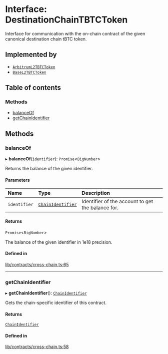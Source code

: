 # Interface: DestinationChainTBTCToken

Interface for communication with the on-chain contract of the given
canonical destination chain tBTC token.

## Implemented by

- [`ArbitrumL2TBTCToken`](../classes/ArbitrumL2TBTCToken.md)
- [`BaseL2TBTCToken`](../classes/BaseL2TBTCToken.md)

## Table of contents

### Methods

- [balanceOf](DestinationChainTBTCToken.md#balanceof)
- [getChainIdentifier](DestinationChainTBTCToken.md#getchainidentifier)

## Methods

### balanceOf

▸ **balanceOf**(`identifier`): `Promise`\<`BigNumber`\>

Returns the balance of the given identifier.

#### Parameters

| Name | Type | Description |
| :------ | :------ | :------ |
| `identifier` | [`ChainIdentifier`](ChainIdentifier.md) | Identifier of the account to get the balance for. |

#### Returns

`Promise`\<`BigNumber`\>

The balance of the given identifier in 1e18 precision.

#### Defined in

[lib/contracts/cross-chain.ts:65](https://github.com/keep-network/tbtc-v2/blob/main/typescript/src/lib/contracts/cross-chain.ts#L65)

___

### getChainIdentifier

▸ **getChainIdentifier**(): [`ChainIdentifier`](ChainIdentifier.md)

Gets the chain-specific identifier of this contract.

#### Returns

[`ChainIdentifier`](ChainIdentifier.md)

#### Defined in

[lib/contracts/cross-chain.ts:58](https://github.com/keep-network/tbtc-v2/blob/main/typescript/src/lib/contracts/cross-chain.ts#L58)
